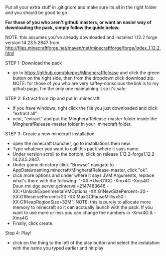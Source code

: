 Put all your extra stuff in .gitignore and make sure its all in the right folder and you should be good to go

**For those of you who aren't github masters, or want an easier way of downloading the pack, simply follow the guide below.**

NOTE: this assumes you've already downloaded and installed 1.12.2 forge version 14.23.5.2847 from http://files.minecraftforge.net/maven/net/minecraftforge/forge/index_1.12.2.html

STEP 1: Download the pack
  
- go to https://github.com/bkepps/MingherafRelease and click the green button on the right side, then from the dropdown click download zip.   
NOTE: for those of you who are very saftey-conscious the link is to my github page, I'm the only one maintaining it so it's safe
	
	
STEP 2: Extract from zip and put in .minecraft
	
- If you have windows, right click the file you just downloaded and click "extract all" 
- next, "extract" and put the MingherafRelease-master folder inside the MingherafRelease-master folder in your .minecraft folder.
	
	
STEP 3: Create a new minecraft installation
	
- open the minecraft launcher, go to installations then new. 
- Type whatever you want to call this pack where it says name. 
- Under version scroll to the bottom, click on release 1.12.2-forge1.12.2-14.23.5.2847. 
- Under game directory click "Browse" navigate to AppData\roaming\.minecraft\MingherafRelease-master, click "ok".
- click more options and under where it says JVM Arguments, replace what's there with the following: 
	"-XX:+UseG1GC -Xmx4G -Xms4G -Dsun.rmi.dgc.server.gcInterval=2147483646 -XX:+UnlockExperimentalVMOptions -XX:G1NewSizePercent=20 -XX:G1ReservePercent=20 -XX:MaxGCPauseMillis=50 -XX:G1HeapRegionSize=32M".
NOTE: this is purely to allocate more memory to minecraft so it can acctually launch with the pack. If you want to use more or less you can change the numbers in -Xmx4G & -Xms4G
- Finally, click create.


Step 4: Play!

- click on the thing to the left of the play button and select the instalation with the name you typed earlier and hit play
